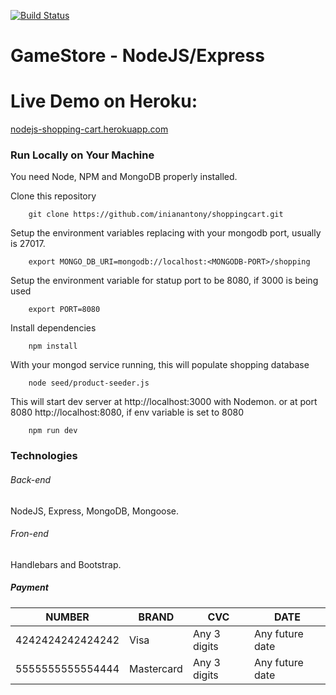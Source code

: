 [![Build Status](https://travis-ci.org/inianantony/shoppingcart.svg?branch=master)](https://travis-ci.org/github/inianantony/shoppingcart)

# GameStore - NodeJS/Express

# Live Demo on Heroku:
[nodejs-shopping-cart.herokuapp.com](https://ai-shopping.herokuapp.com/)

### Run Locally on Your Machine
You need Node, NPM and MongoDB properly installed.

Clone this repository
``` shell
    git clone https://github.com/inianantony/shoppingcart.git
```
Setup the environment variables replacing <MONGODB-PORT> with your mongodb port, usually is 27017.
``` shell
    export MONGO_DB_URI=mongodb://localhost:<MONGODB-PORT>/shopping
```
Setup the environment variable for statup port to be 8080, if 3000 is being used
``` shell
    export PORT=8080
```
Install dependencies
``` shell
    npm install
```

With your mongod service running, this will populate shopping database
``` shell
    node seed/product-seeder.js 
```
This will start dev server at http://localhost:3000 with Nodemon.
or at port 8080 http://localhost:8080, if env variable is set to 8080

``` shell
    npm run dev
```

### Technologies
###### Back-end
NodeJS, Express, MongoDB, Mongoose. 
###### Fron-end
Handlebars and Bootstrap.

##### Payment
NUMBER | BRAND | CVC | DATE 
--- | --- | --- | --- 
4242424242424242 | Visa | Any 3 digits | Any future date 
5555555555554444 | Mastercard | Any 3 digits | Any future date 

